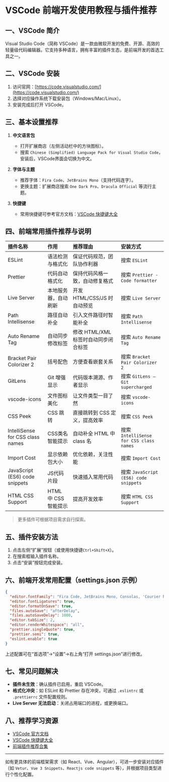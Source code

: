 # VSCode 前端开发使用教程与插件推荐

## 一、VSCode 简介

Visual Studio Code（简称 VSCode）是一款由微软开发的免费、开源、高效的轻量级代码编辑器。它支持多种语言，拥有丰富的插件生态，是前端开发的首选工具之一。

## 二、VSCode 安装

1. 访问官网：[https://code.visualstudio.com/](https://code.visualstudio.com/)
2. 选择对应操作系统下载安装包（Windows/Mac/Linux）。
3. 安装完成后打开 VSCode。

## 三、基本设置推荐

1. **中文语言包**  
   - 打开扩展商店（左侧活动栏中的方块图标）。
   - 搜索 `Chinese (Simplified) Language Pack for Visual Studio Code`，安装后，VSCode界面会切换为中文。

2. **字体与主题**  
   - 推荐字体：`Fira Code`、`JetBrains Mono`（支持代码连字）。
   - 更换主题：扩展商店搜索 `One Dark Pro`、`Dracula Official` 等流行主题。

3. **快捷键**  
   - 常用快捷键可参考官方文档：[VSCode 快捷键大全](https://code.visualstudio.com/shortcuts/keyboard-shortcuts-windows.pdf)

## 四、前端常用插件推荐与说明

| 插件名称 | 作用 | 推荐理由 | 安装方式 |
| :--- | :--- | :--- | :--- |
| ESLint | 语法检测与格式化 | 保证代码规范，团队协作利器 | 搜索 `ESLint` |
| Prettier | 代码自动格式化 | 保持代码风格一致，自动修复格式 | 搜索 `Prettier - Code formatter` |
| Live Server | 本地服务器，自动刷新 | 开发 HTML/CSS/JS 时自动预览 | 搜索 `Live Server` |
| Path Intellisense | 路径自动补全 | 引入文件路径时智能补全 | 搜索 `Path Intellisense` |
| Auto Rename Tag | 自动同步修改标签 | 修改 HTML/XML 标签时自动同步闭合标签 | 搜索 `Auto Rename Tag` |
| Bracket Pair Colorizer 2 | 括号配色 | 方便查看嵌套关系 | 搜索 `Bracket Pair Colorizer 2` |
| GitLens | Git 增强显示 | 代码版本溯源、作者显示 | 搜索 `GitLens — Git supercharged` |
| vscode-icons | 文件图标美化 | 让文件类型一目了然 | 搜索 `vscode-icons` |
| CSS Peek | CSS 跳转 | 直接跳转到 CSS 定义，提高效率 | 搜索 `CSS Peek` |
| IntelliSense for CSS class names | CSS类名智能提示 | 自动补全 HTML 中 class 名 | 搜索 `IntelliSense for CSS class names` |
| Import Cost | 显示依赖包大小 | 优化依赖，关注性能 | 搜索 `Import Cost` |
| JavaScript (ES6) code snippets | JS代码片段 | 快速插入常用代码 | 搜索 `JavaScript (ES6) code snippets` |
| HTML CSS Support | HTML 中 CSS 智能提示 | 提高开发效率 | 搜索 `HTML CSS Support` |

> 更多插件可根据项目需求自行探索。

## 五、插件安装方法

1. 点击左侧“扩展”按钮（或使用快捷键`Ctrl+Shift+X`）。
2. 在搜索框输入插件名称。
3. 点击“安装”按钮完成安装。

## 六、前端开发常用配置（settings.json 示例）

```json
{
  "editor.fontFamily": "Fira Code, JetBrains Mono, Consolas, 'Courier New', monospace",
  "editor.fontLigatures": true,
  "editor.formatOnSave": true,
  "files.autoSave": "afterDelay",
  "files.autoSaveDelay": 1000,
  "editor.tabSize": 2,
  "editor.renderWhitespace": "all",
  "prettier.singleQuote": true,
  "prettier.semi": true,
  "eslint.enable": true
}
```

上述配置可在“首选项”->“设置”->右上角“打开 settings.json”进行修改。

## 七、常见问题解决

- **插件未生效**：确认插件已启用，重启 VSCode。
- **格式化冲突**：如 ESLint 和 Prettier 存在冲突，可通过 `.eslintrc` 或 `.prettierrc` 文件配置规则。
- **Live Server 无法启动**：关闭占用端口的进程，或更换端口。

## 八、推荐学习资源

- [VSCode 官方文档](https://code.visualstudio.com/docs)
- [VSCode 快捷键大全](https://code.visualstudio.com/shortcuts/keyboard-shortcuts-windows.pdf)
- [前端插件推荐合集](https://www.zhihu.com/question/41582576)

---

如有更具体的前端框架需求（如 React、Vue、Angular），可进一步安装对应插件（如 `Vetur`、`Vue 3 Snippets`、`Reactjs code snippets` 等），并根据项目类型进行个性化配置。